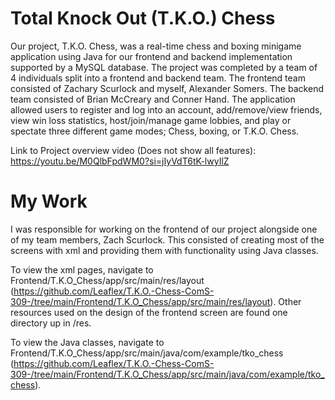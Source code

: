 # Total Knock Out (T.K.O.) Chess
Our project, T.K.O. Chess, was a real-time chess and boxing minigame application using Java for our frontend and backend implementation supported by a MySQL database. The project was completed by a team of 4 individuals split into a frontend and backend team. The frontend team consisted of Zachary Scurlock and myself, Alexander Somers. The backend team consisted of Brian McCreary and Conner Hand. The application allowed users to register and log into an account, add/remove/view friends, view win loss statistics, host/join/manage game lobbies, and play or spectate three different game modes; Chess, boxing, or T.K.O. Chess. 

Link to Project overview video (Does not show all features): https://youtu.be/M0QlbFpdWM0?si=jIyVdT6tK-lwyIlZ 

# My Work

I was responsible for working on the frontend of our project alongside one of my team members, Zach Scurlock. This consisted of creating most of the screens with xml and providing them with functionality using Java classes. 

To view the xml pages, navigate to Frontend/T.K.O_Chess/app/src/main/res/layout (https://github.com/Leaflex/T.K.O.-Chess-ComS-309-/tree/main/Frontend/T.K.O_Chess/app/src/main/res/layout). Other resources used on the design of the frontend screen are found one directory up in /res. 

To view the Java classes, navigate to Frontend/T.K.O_Chess/app/src/main/java/com/example/tko_chess (https://github.com/Leaflex/T.K.O.-Chess-ComS-309-/tree/main/Frontend/T.K.O_Chess/app/src/main/java/com/example/tko_chess). 
